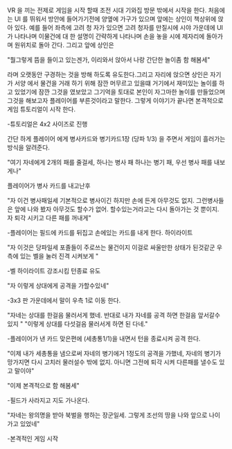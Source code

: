 VR 을 끼는 전제로 게임을 시작 할때 조전 시대 기와집 방문 밖에서 시작을 한다.
처음에는 UI 를 뛰워서 방안에 들어가기전에 양옆에 가구가 있으며 앞에는 상인이 책상위에 앉아 있다. 예를 들어 좌측에 고려 청 자가 있으면 고려 청자를 만질시에 시야 가운데에 UI 가 나타나며 이물건에 대 한 설명이 간략하게 나타나며 손을 놓을 시에 제자리에 돌아가며 원위치로 돌아 간다.
그리고 앞에 상인은

"뭘그렇게 뜸을 들이고 있는겐가, 이리와서 앉아서 나랑 간단한 놀이좀 함 해봄세"

라며 오랫동안 구경하는 것을 방해 하도록 유도한다.그리고 자리에 앉으면 상인은 자기가 서양 에서 물건을 거래 하기 위해 잠깐 머무르고 있을떄 거기에서 재미있는 놀이를 하고 있었기에 잠깐 그것을 였보았고 그기억을 토대로 본인이 자그마한 놀이를 만들었으며 그것을 해보고자 플레이어를 부른것이라고 말한다.
그렇게 이야기가 끝나면 본격적으로 게임 튜토리얼이 시작 한다.

-튜토리얼은 4x2 사이즈로 진행

간단 하게 플레이어 에게 병사카드와 병기카드1장 (당파 1/3) 을 주면서 게임이 흘러가는 방식을 알려준다. 

"여기 자네에게 2개의 패를 줄걸세, 하나는 병사 패 하나는 병기 패, 우선 병사 패를 내보게나"

플레이어가 병사 카드를 내고난후

"자 이건 병사패일세 기본적으로 병사이긴 하지만 손에 든게 아무것도 없지. 그런병사들은 앞에 나와 봤자 아무것도 할수가 없어. 할수있는거라고는 다시 돌아가는 것 뿐이지. 자 퇴각 시키고 다른 패를 꺼내게"

-플레이어는 필드에 카드를 뒤집고 손에있는 카드를 내게 한다. 하이라이트

"자 이것은 당파일세 포졸들이 주로쓰는 물건이지 이걸로 싸울만한 상태가 된것같군
우측에 있는 벨을 눌러 진격 시켜보게 " 

-벨 하이라이트 강조시킴 턴종료 유도

"자 이렇게 상대에게 공격을 가할수있네"

-3x3 판 가운데에서 말이 우측 1로 이동 한다.

"자네는 상대를 한걸음 물러서게 했네. 반대로 내가 자네를 공격 하면 한걸음 앞서갈수 있지 "
"이렇게 상대를 다섯걸음 물러서게 하면 된 다네."

-플레이어가 낸 카드 맞은편에 (세총통1/1)을 내면서 턴을 종료시켜 공격 한다.

"이제 내가 세총통을 냄으로써 자네의 병기에거 1정도의 공격을 가했네, 자네의 병기가 망가지면 다시 고치러 물러설수 밖에 없지. 아니면 그전에 퇴각 시켜 다른패를 낼수도 있고 말이야"

"이제 본격적으로 함 해봄세"

-필드가 사라지고 지도 가나온다.

"자네는 왕의명을 받아 북벌을 행하는 장군일세. 그렇게 조선의 땅을 나와 앞으로 나이가고 있었네"

-본격적인 게임 시작









